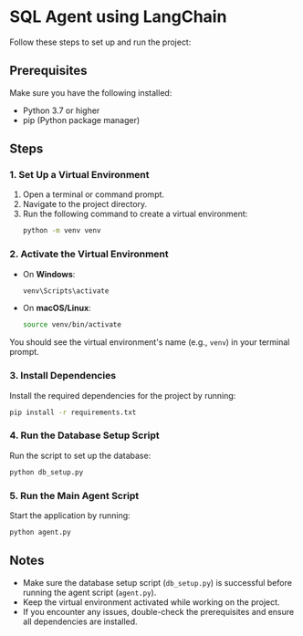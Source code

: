 # SQL Agent using LangChain

Follow these steps to set up and run the project:

## Prerequisites

Make sure you have the following installed:
- Python 3.7 or higher
- pip (Python package manager)

## Steps

### 1. Set Up a Virtual Environment

1. Open a terminal or command prompt.
2. Navigate to the project directory.
3. Run the following command to create a virtual environment:
   ```bash
   python -m venv venv
   ```

### 2. Activate the Virtual Environment

- On **Windows**:
  ```bash
  venv\Scripts\activate
  ```
- On **macOS/Linux**:
  ```bash
  source venv/bin/activate
  ```

You should see the virtual environment's name (e.g., `venv`) in your terminal prompt.

### 3. Install Dependencies

Install the required dependencies for the project by running:
```bash
pip install -r requirements.txt
```

### 4. Run the Database Setup Script

Run the script to set up the database:
```bash
python db_setup.py
```

### 5. Run the Main Agent Script

Start the application by running:
```bash
python agent.py
```

## Notes
- Make sure the database setup script (`db_setup.py`) is successful before running the agent script (`agent.py`).
- Keep the virtual environment activated while working on the project.
- If you encounter any issues, double-check the prerequisites and ensure all dependencies are installed.

